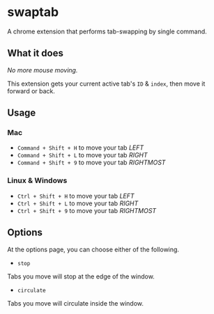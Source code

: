 swaptab
=======

A chrome extension that performs tab-swapping by single command.

## What it does
*No more mouse moving.*

This extension gets your current active tab's `ID` & `index`, then move it forward or back.


## Usage
### Mac
- `Command + Shift + H` to move your tab *LEFT*
- `Command + Shift + L` to move your tab *RIGHT*
- `Command + Shift + 9` to move your tab *RIGHTMOST*

### Linux & Windows
- `Ctrl + Shift + H` to move your tab *LEFT*
- `Ctrl + Shift + L` to move your tab *RIGHT*
- `Ctrl + Shift + 9` to move your tab *RIGHTMOST*

## Options
At the options page, you can choose either of the following.

- `stop`

Tabs you move will stop at the edge of the window.

- `circulate`

Tabs you move will circulate inside the window.
